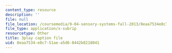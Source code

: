 ```yaml
---
content_type: resource
description: ''
file: null
file_location: /coursemedia/9-04-sensory-systems-fall-2013/8eaa7534e8c751aea5d68442b8218041_rGYhDvz066I.vtt
file_type: application/x-subrip
resourcetype: Other
title: 3play caption file
uid: 8eaa7534-e8c7-51ae-a5d6-8442b8218041
---
```

